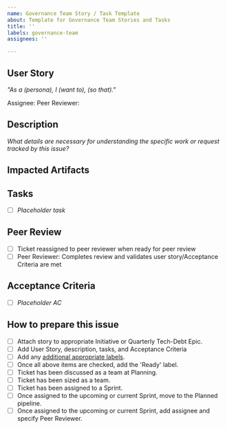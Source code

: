 ```yaml
---
name: Governance Team Story / Task Template
about: Template for Governance Team Stories and Tasks
title: ''
labels: governance-team
assignees: ''

---
```


## User Story
_"As a (persona), I (want to), (so that)."_

Assignee:
Peer Reviewer:

## Description
_What details are necessary for understanding the specific work or request tracked by this issue?_

## Impacted Artifacts


## Tasks
- [ ] _Placeholder task_

## Peer Review
- [ ] Ticket reassigned to peer reviewer when ready for peer review
- [ ] Peer Reviewer: Completes review and validates user story/Acceptance Criteria are met

## Acceptance Criteria
- [ ] _Placeholder AC_

## How to prepare this issue
- [ ] Attach story to appropriate Initiative or Quarterly Tech-Debt Epic.
- [ ] Add User Story, description, tasks, and Acceptance Criteria
- [ ] Add any [additional appropriate labels](https://vfs.atlassian.net/wiki/spaces/PPST/pages/2220359751/WIP+Tech+Debt+Ticket+Organization).
- [ ] Once all above items are checked, add the 'Ready' label.
- [ ] Ticket has been discussed as a team at Planning.
- [ ] Ticket has been sized as a team.
- [ ] Ticket has been assigned to a Sprint.
- [ ] Once assigned to the upcoming or current Sprint, move to the Planned pipeline.
- [ ] Once assigned to the upcoming or current Sprint, add assignee and specify Peer Reviewer.
